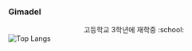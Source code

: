 ### Gimadel


<div align="center" font-weight: bold>
고등학교 3학년에 재학중 :school:
</div>
<img src="https://camo.githubusercontent.com/ddc574e44ac948fa536fa84e2c34b3e8c9ec93a7ed1ebfb6d0b331d96cd01d23/68747470733a2f2f6769746875622d726561646d652d73746174732e76657263656c2e6170702f6170692f746f702d6c616e67732f3f757365726e616d653d59752d4b69743432266c61796f75743d636f6d70616374267468656d653d64726163756c61" alt="Top Langs" data-canonical-src="https://github-readme-stats.vercel.app/api/top-langs/?username=kimtaewoogimadel&amp;layout=compact&amp;theme=dracula" style="max-width: 100%;">

<!--
**kimtaewoogimadel/kimtaewoogimadel** is a ✨ _special_ ✨ repository because its `README.md` (this file) appears on your GitHub profile.


